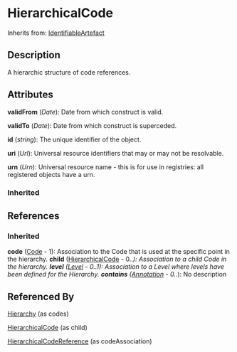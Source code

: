 
# HierarchicalCode

Inherits from: [IdentifiableArtefact](../Base/IdentifiableArtefact.md)



## Description

A hierarchic structure of code references.


## Attributes

**validFrom** (*Date*): Date from which construct is valid.

**validTo** (*Date*): Date from which construct is superceded.

**id** (*string*): The unique identifier of the object.

**uri** (*Url*): Universal resource identifiers that may or may not be resolvable.

**urn** (*Urn*): Universal resource name - this is for use in registries: all registered objects have a urn.

### Inherited



## References

### Inherited

**code** ([Code](../Codelists/Code.md) - 1): Association to the Code that is used at the specific point in the hierarchy.
**child** ([HierarchicalCode](HierarchicalCode.md) - 0..*): Association to a child Code in the hierarchy.
**level** ([Level](Level.md) - 0..1): Association to a Level where levels have been defined for the Hierarchy.
**contains** ([Annotation](../Base/Annotation.md) - 0..*): No description


## Referenced By

[Hierarchy](Hierarchy.md) (as codes)

[HierarchicalCode](HierarchicalCode.md) (as child)

[HierarchicalCodeReference](../HybridCodelistMap/HierarchicalCodeReference.md) (as codeAssociation)


